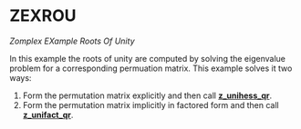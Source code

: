 # ZEXROU #
_Zomplex EXample Roots Of Unity_

In this example the roots of unity are computed by solving the eigenvalue problem for a corresponding permuation matrix. This example solves it two ways:
 1. Form the permutation matrix explicitly and then call [__z_unihess_qr__]().
 2. Form the permutation matrix implicitly in factored form and then call [__z_unifact_qr__]().


